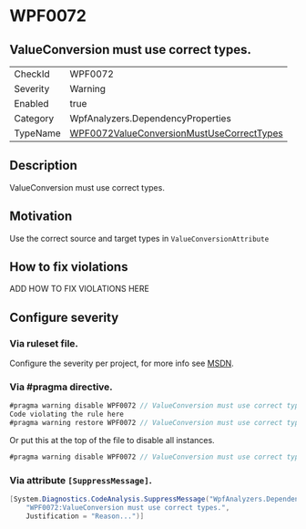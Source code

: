 # WPF0072
## ValueConversion must use correct types.

<!-- start generated table -->
<table>
<tr>
  <td>CheckId</td>
  <td>WPF0072</td>
</tr>
<tr>
  <td>Severity</td>
  <td>Warning</td>
</tr>
<tr>
  <td>Enabled</td>
  <td>true</td>
</tr>
<tr>
  <td>Category</td>
  <td>WpfAnalyzers.DependencyProperties</td>
</tr>
<tr>
  <td>TypeName</td>
  <td><a href="https://github.com/DotNetAnalyzers/WpfAnalyzers/blob/master/WpfAnalyzers.Analyzers/WPF0072ValueConversionMustUseCorrectTypes.cs">WPF0072ValueConversionMustUseCorrectTypes</a></td>
</tr>
</table>
<!-- end generated table -->

## Description

ValueConversion must use correct types.

## Motivation

Use the correct source and target types in `ValueConversionAttribute`

## How to fix violations

ADD HOW TO FIX VIOLATIONS HERE

<!-- start generated config severity -->
## Configure severity

### Via ruleset file.

Configure the severity per project, for more info see [MSDN](https://msdn.microsoft.com/en-us/library/dd264949.aspx).

### Via #pragma directive.
```C#
#pragma warning disable WPF0072 // ValueConversion must use correct types.
Code violating the rule here
#pragma warning restore WPF0072 // ValueConversion must use correct types.
```

Or put this at the top of the file to disable all instances.
```C#
#pragma warning disable WPF0072 // ValueConversion must use correct types.
```

### Via attribute `[SuppressMessage]`.

```C#
[System.Diagnostics.CodeAnalysis.SuppressMessage("WpfAnalyzers.DependencyProperties", 
    "WPF0072:ValueConversion must use correct types.", 
    Justification = "Reason...")]
```
<!-- end generated config severity -->